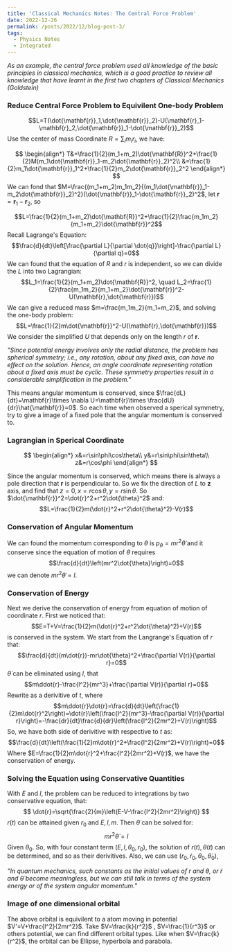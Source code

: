 ```yaml
---
title: 'Classical Mechanics Notes: The Central Force Problem'
date: 2022-12-26
permalink: /posts/2022/12/blog-post-3/
tags:
  - Physics Notes
  - Integrated
--- 
```


_As an example, the central force problem used all knowledge of the basic principles in classical mechanics, which is a good practice to review all knowledge that have learnt in the first two chapters of Classical Mechanics (Goldstein)_

### **Reduce Central Force Problem to Equivilent One-body Problem** ###
$$L=T(\dot{\mathbf{r}}_1,\dot{\mathbf{r}}_2)-U(\mathbf{r}_1-\mathbf{r}_2,\dot{\mathbf{r}}_1-\dot{\mathbf{r}}_2)$$
Use the center of mass Coordinate $R=\sum_i m_ir_i$, we have:

$$
\begin{align*}
T&=\frac{1}{2}(m_1+m_2)\dot{\mathbf{R}}^2+\frac{1}{2}M(m_1\dot{\mathbf{r}}_1-m_2\dot{\mathbf{r}}_2)^2\\
&=\frac{1}{2}m_1\dot{\mathbf{r}}_1^2+\frac{1}{2}m_2\dot{\mathbf{r}}_2^2
\end{align*}
$$
We can fond that $M=\frac{(m_1+m_2)m_1m_2}{(m_1\dot{\mathbf{r}}_1-m_2\dot{\mathbf{r}}_2)^2}(\dot{\mathbf{r}}_1-\dot{\mathbf{r}}_2)^2$, let $\mathbf{r}=\mathbf{r}_1-\mathbf{r}_2$, so

$$L=\frac{1}{2}(m_1+m_2)\dot{\mathbf{R}}^2+\frac{1}{2}\frac{m_1m_2}{m_1+m_2}\dot{\mathbf{r}}^2$$
Recall Lagrange's Equation:
$$\frac{d}{dt}\left[\frac{\partial L}{\partial \dot{q}}\right]-\frac{\partial L}{\partial q}=0$$
We can found that the equation of $R$ and $r$ is independent, so we can divide the $L$ into two Lagrangian:
$$L_1=\frac{1}{2}(m_1+m_2)\dot{\mathbf{R}}^2, \quad L_2=\frac{1}{2}\frac{m_1m_2}{m_1+m_2}\dot{\mathbf{r}}^2-U(\mathbf{r},\dot{\mathbf{r}})$$
We can give a reduced mass $m=\frac{m_1m_2}{m_1+m_2}$, and solving the one-body problem:
$$L=\frac{1}{2}m\dot{\mathbf{r}}^2-U(\mathbf{r},\dot{\mathbf{r}})$$
We consider the simplified $U$ that depends only on the length $r$ of $\mathbf{r}$.

_"Since potential energy involves only the radial distance, the problem has spherical symmetry; i.e., any rotation, about any fixed axis, can have no effect on the solution. Hence, an angle coordinate representing rotation about a fixed axis must be cyclic. These symmetry properties result in a considerable simplification in the problem."_

This means angular momentum is conserved, since $\frac{dL}{dt}=\mathbf{r}\times \nabla U=\mathbf{r}\times \frac{dU}{dr}\hat{\mathbf{r}}=0$. So each time when observed a sperical symmetry, try to give a image of a fixed pole that the angular momentum is conserved to.

### **Lagrangian in Sperical Coordinate** ###
$$
\begin{align*}
x&=r\sin\phi\cos\theta\\
y&=r\sin\phi\sin\theta\\
z&=r\cos\phi
\end{align*}
$$

Since the angular momentum is conserved, which means there is always a pole direction that $\mathbf{r}$ is perpendicular to. So we fix the direction of $L$ to $\mathbf{z}$ axis, and find that $z=0, x=r\cos\theta, y=r\sin\theta$. So $\dot{\mathbf{r}}^2=\dot{r}^2+r^2\dot{\theta}^2$ and:
$$L=\frac{1}{2}m(\dot{r}^2+r^2\dot{\theta}^2)-V(r)$$
### **Conservation of Angular Momentum** ###
We can found the momentum corresponding to $\theta$ is $p_\theta=mr^2\dot{\theta}$ and it conserve since the equation of motion of 
$\theta$ requires 
$$\frac{d}{dt}\left(mr^2\dot{\theta}\right)=0$$
we can denote $mr^2\dot{\theta}=l$.

### **Conservation of Energy** ###
Next we derive the conservation of energy from equation of motion of coordinate $r$. First we noticed that:
$$E=T+V=\frac{1}{2}m(\dot{r}^2+r^2\dot{\theta}^2)+V(r)$$
is conserved in the system.
We start from the Langrange's Equation of $r$ that:
$$\frac{d}{dt}(m\dot{r})-mr\dot{\theta}^2+\frac{\partial V(r)}{\partial r}=0$$
$\dot{\theta}$ can be eliminated using $l$, that
$$m\ddot{r}-\frac{l^2}{mr^3}+\frac{\partial V(r)}{\partial r}=0$$
Rewrite as a derivitive of $t$, where 
$$m\ddot{r}\dot{r}=\frac{d}{dt}\left(\frac{1}{2}m\dot{r}^2\right)=\dot{r}\left(\frac{l^2}{mr^3}-\frac{\partial V(r)}{\partial r}\right)=-\frac{dr}{dt}\frac{d}{dr}\left(\frac{l^2}{2mr^2}+V(r)\right)$$
So, we have both side of derivitive with respective to $t$ as:
$$\frac{d}{dt}\left(\frac{1}{2}m\dot{r}^2+\frac{l^2}{2mr^2}+V(r)\right)=0$$
Where $E=\frac{1}{2}m\dot{r}^2+\frac{l^2}{2mr^2}+V(r)$, we have the conservation of energy.

### **Solving the Equation using Conservative Quantities** ###
With $E$ and $l$, the problem can be reduced to integrations by two conservative equation, that:
$$
\dot{r}=\sqrt{\frac{2}{m}\left(E-V-\frac{l^2}{2mr^2}\right)}
$$
$r(t)$ can be attained given $r_0$ and $E,l,m$. Then $\dot{\theta}$ can be solved for:
$$mr^2\dot{\theta}=l$$
Given $\theta_0$. So, with four constant term $(E,l,\theta_0, r_0)$, the solution of $r(t),\theta(t)$ can be determined, and so as their derivitives. Also, we can use $(r_0,\dot{r}_0, \theta_0, \dot{\theta}_0)$, 

_"In quantum mechanics, such constants as the initial values of $r$ and $\theta$, or $\dot{r}$ and $\dot{\theta}$ become meaningless, but we can still talk in terms of the system energy or of the system angular momentum."_

### **Image of one dimensional orbital** ###
The above orbital is equivilent to a atom moving in potential $V'=V+\frac{l^2}{2mr^2}$. Take $V=\frac{k}{r^2}$ , $V=\frac{1}{r^3}$ or others potential, we can find different orbital types. Like when $V=\frac{k}{r^2}$, the orbital can be Ellipse, hyperbola and parabola.